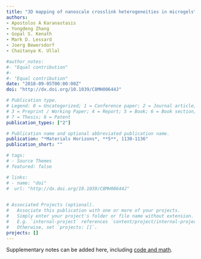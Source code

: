```yaml
---
title: "3D mapping of nanoscale crosslink heterogeneities in microgels"
authors:
- Apostolos A Karanastasis
- Yongdeng Zhang
- Gopal S. Kenath
- Mark D. Lessard
- Joerg Bewersdorf
- Chaitanya K. Ullal

#author_notes:
#- "Equal contribution"
#- 
#- "Equal contribution"
date: "2018-09-05T00:00:00Z"
doi: "http://dx.doi.org/10.1039/C8MH00644J"

# Publication type.
# Legend: 0 = Uncategorized; 1 = Conference paper; 2 = Journal article;
# 3 = Preprint / Working Paper; 4 = Report; 5 = Book; 6 = Book section;
# 7 = Thesis; 8 = Patent
publication_types: ["2"]

# Publication name and optional abbreviated publication name.
publication: "*Materials Horizons*, **5**, 1130-1136"
publication_short: ""

# tags:
# - Source Themes
# featured: false

# links:
# - name: "doi"
#  url: "http://dx.doi.org/10.1039/C8MH00644J"
 

# Associated Projects (optional).
#   Associate this publication with one or more of your projects.
#   Simply enter your project's folder or file name without extension.
#   E.g. `internal-project` references `content/project/internal-project/index.md`.
#   Otherwise, set `projects: []`.
projects: []
---
```

Supplementary notes can be added here, including [code and math](https://sourcethemes.com/academic/docs/writing-markdown-latex/).
